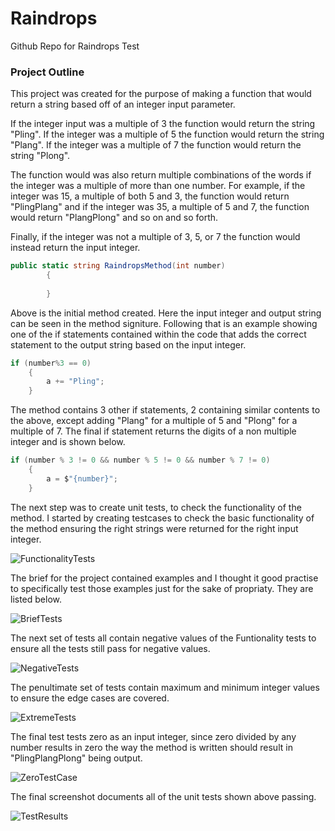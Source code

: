 # Raindrops
Github Repo for Raindrops Test
### Project Outline
This project was created for the purpose of making a function that would return a string based off of an integer input parameter.

If the integer input was a multiple of 3 the function would return the string "Pling". If the integer was a multiple of 5 the function would return the string "Plang". If the integer was a multiple of 7 the function would return the string "Plong".

The function would was also return multiple combinations of the words if the integer was a multiple of more than one number. For example, if the integer was 15, a multiple of both 5 and 3, the function would return "PlingPlang" and if the integer was 35, a multiple of 5 and 7, the function would return "PlangPlong" and so on and so forth.

Finally, if the integer was not a multiple of 3, 5, or 7 the function would instead return the input integer.
```csharp
public static string RaindropsMethod(int number)
        {
            
        }
```
Above is the initial method created. Here the input integer and output string can be seen in the method signiture. Following that is an example showing one of the if statements contained within the code that adds the correct statement to the output string based on the input integer.
```csharp
if (number%3 == 0)
    {
        a += "Pling";
    }
```
The method contains 3 other if statements, 2 containing similar contents to the above, except adding "Plang" for a multiple of 5 and "Plong" for a multiple of 7. The final if statement returns the digits of a non multiple integer and is shown below.
```csharp
if (number % 3 != 0 && number % 5 != 0 && number % 7 != 0)
    {
        a = $"{number}";
    }
```
The next step was to create unit tests, to check the functionality of the method. I started by creating testcases to check the basic functionality of the method ensuring the right strings were returned for the right input integer.

![FunctionalityTests](https://user-images.githubusercontent.com/81698105/119901755-34399a80-bf3e-11eb-9c94-0f7b0ff5e570.png)

The brief for the project contained examples and I thought it good practise to specifically test those examples just for the sake of propriaty. They are listed below.

![BriefTests](https://user-images.githubusercontent.com/81698105/119902373-0a34a800-bf3f-11eb-81d3-f9d1ce042b6f.png)

The next set of tests all contain negative values of the Funtionality tests to ensure all the tests still pass for negative values.

![NegativeTests](https://user-images.githubusercontent.com/81698105/119902464-29333a00-bf3f-11eb-910d-07ae7010f63a.png)

The penultimate set of tests contain maximum and minimum integer values to ensure the edge cases are covered.

![ExtremeTests](https://user-images.githubusercontent.com/81698105/119902623-6697c780-bf3f-11eb-98a8-c7e3711405ed.png)

The final test tests zero as an input integer, since zero divided by any number results in zero the way the method is written should result in "PlingPlangPlong" being output.

![ZeroTestCase](https://user-images.githubusercontent.com/81698105/119902831-ae1e5380-bf3f-11eb-9ef4-e0ac6bb750f7.png)

The final screenshot documents all of the unit tests shown above passing.

![TestResults](https://user-images.githubusercontent.com/81698105/119903237-559b8600-bf40-11eb-81bf-8b0a1d5678fb.png)


